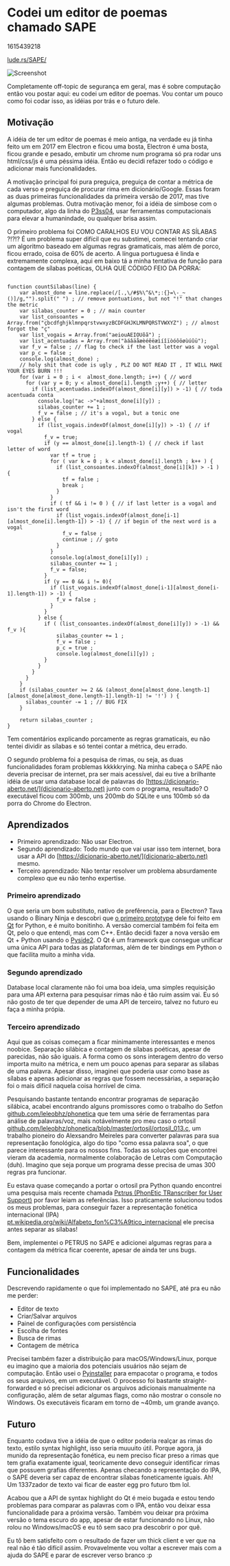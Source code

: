 # Codei um editor de poemas chamado SAPE
1615439218

[lude.rs/SAPE/](https://lude.rs/SAPE/)

![Screenshot](https://i.imgur.com/EWA3UWD.png)


Completamente off-topic de segurança em geral, mas é sobre computação então vou postar aqui: eu codei um editor de poemas. Vou contar um pouco como foi codar isso, as idéias por trás e o futuro dele.

## Motivação
A idéia de ter um editor de poemas é meio antiga, na verdade eu já tinha feito um em 2017 em Electron e ficou uma bosta, Electron é uma bosta, ficou grande e pesado, embutir um chrome num programa só pra rodar uns html/css/js é uma péssima idéia. Então eu decidi refazer todo o código e adicionar mais funcionalidades.

A motivação principal foi pura preguiça, preguiça de contar a métrica de cada verso e preguiça de procurar rima em dicionário/Google. Essas foram as duas primeiras funcionalidades da primeira versão de 2017, mas tive algumas problemas. Outra motivação menor, foi a idéia de simbose com o computador, algo da linha do [P3ss04](https://lude.rs/h4ck1ng/p3ss04.html), usar ferramentas computacionais para elevar a humanindade, ou qualquer brisa assim.

O primeiro problema foi COMO CARALHOS EU VOU CONTAR AS SÍLABAS ?!?!? É um problema super difícil que eu substimei, comecei tentando criar um algoritmo baseado em algumas regras gramaticais, mas além de porco, ficou errado, coisa de 60% de acerto. A língua portuguesa é linda e extremamente complexa, aqui em baixo tá a minha tentativa de função para contagem de sílabas poéticas, OLHA QUE CÓDIGO FEIO DA PORRA:

```

function countSilabas(line) {
    var almost_done = line.replace(/[.,\/#$%\^&\*;:{}=\-_~()]/g,"").split(" ") ; // remove pontuations, but not "!" that changes the metric
    var silabas_counter = 0 ; // main counter
    var list_consoantes =  Array.from("çbcdfghjklmnpqrstvwxyzBCDFGHJKLMNPQRSTVWXYZ") ; // almost forgot the "ç"
    var list_vogais = Array.from("aeiouAEIOUõã") ;
    var list_acentuadas = Array.from("àáâäåæèéêëæìíîïòóôöøùúûü");
    var f_v = false ; // flag to check if the last letter was a vogal
    var p_c = false ;
    console.log(almost_done) ;
    // holy shit that code is ugly , PLZ DO NOT READ IT , IT WILL MAKE YOUR EYES BURN !!!
    for (var i = 0 ; i <  almost_done.length; i++) { // word
      for (var y = 0; y < almost_done[i].length ;y++) { // letter
        if (list_acentuadas.indexOf(almost_done[i][y]) > -1) { // toda acentuada conta
          console.log("ac ->"+almost_done[i][y]) ;
          silabas_counter += 1 ;  
          f_v = false ; // it's a vogal, but a tonic one
        } else {
          if (list_vogais.indexOf(almost_done[i][y]) > -1) { // if vogal
            f_v = true;
            if (y == almost_done[i].length-1) { // check if last letter of word
              var tf = true ;
              for ( var k = 0 ; k < almost_done[i].length ; k++ ) {
                if (list_consoantes.indexOf(almost_done[i][k]) > -1 ) {
                  tf = false ;
                  break ;
                }
              }
              if ( tf && i != 0 ) { // if last letter is a vogal and isn't the first word
                if (list_vogais.indexOf(almost_done[i-1][almost_done[i].length-1]) > -1) { // if begin of the next word is a vogal
                  f_v = false ;
                  continue ; // goto
                }
              }
              console.log(almost_done[i][y]) ;
              silabas_counter += 1 ;
              f_v = false;
            }
            if (y == 0 && i != 0){
              if (list_vogais.indexOf(almost_done[i-1][almost_done[i-1].length-1]) > -1) {
                f_v = false ;
              }
            }
          } else {
            if ( (list_consoantes.indexOf(almost_done[i][y]) > -1) && f_v ){
                silabas_counter += 1 ;  
                f_v = false ;
                p_c = true ;
                console.log(almost_done[i][y]) ;
            }
          }
        }  
      }
    }
    if (silabas_counter >= 2 && (almost_done[almost_done.length-1][almost_done[almost_done.length-1].length-1] != '!') ) {
      silabas_counter -= 1 ; // BUG FIX
    }

    return silabas_counter ;
}

```

Tem comentários explicando porcamente as regras gramaticais, eu não tentei dividir as sílabas e só tentei contar a métrica, deu errado. 

O segundo problema foi a pesquisa de rimas, ou seja, as duas funcionalidades foram problemas kkkkkrying. Na minha cabeça o SAPE não deveria precisar de internet, pra ser mais acessível, dai eu tive a brilhante idéia de usar uma database local de palavras do [https://dicionario-aberto.net/](dicionario-aberto.net) junto com o programa, resultado? O executável ficou com 300mb, uns 200mb do SQLite e uns 100mb só da porra do Chrome do Electron.

## Aprendizados

* Primeiro aprendizado: Não usar Electron.
* Segundo aprendizado: Todo mundo que vai usar isso tem internet, bora usar a API do [https://dicionario-aberto.net/](dicionario-aberto.net) mesmo.
* Terceiro aprendizado: Não tentar resolver um problema absurdamente complexo que eu não tenho expertise. 


### Primeiro aprendizado
O que seria um bom substituto, nativo de prefêrencia, para o Electron? Tava usando o Binary Ninja e descobri que [o primeiro prototype](https://github.com/Vector35/deprecated-binaryninja-python) dele foi feito em [Qt](https://www.qt.io/) for Python, e é muito bonitinho. A versão comercial também foi feita em Qt, pelo o que entendi, mas com C++. Então decidi fazer a nova versão em Qt + Python usando o [Pyside2](https://pypi.org/project/PySide2/). O Qt é um framework que consegue unificar uma única API para todas as plataformas, além de ter bindings em Python o que facilita muito a minha vida.

### Segundo aprendizado
Database local claramente não foi uma boa ideia, uma simples requisição para uma API externa para pesquisar rimas não é tão ruim assim vai. Eu só não gosto de ter que depender de uma API de terceiro, talvez no futuro eu faça a minha própia.

### Terceiro aprendizado
Aqui que as coisas começam a ficar minimamente interessantes e menos noobice. Separação silábica e contagem de sílabas poéticas, apesar de parecidas, não são iguais. A forma como os sons interagem dentro do verso importa muito na métrica, e nem um pouco apenas para separar as sílabas de uma palavra. Apesar disso, imaginei que poderia usar como base as sílabas e apenas adicionar as regras que fossem necessárias, a separação foi o mais díficil naquela coisa horrível de cima. 

Pesquisando bastante tentando encontrar programas de separação silábica, acabei encontrando alguns promissores como o trabalho do Setfon [github.com/leleobhz/phonetica](https://github.com/leleobhz/phonetica) que tem uma série de ferramentas para análise de palavras/voz, mais notávelmente pro meu caso o ortosil [github.com/leleobhz/phonetica/blob/master/ortosil/ortosil_013.c](https://github.com/leleobhz/phonetica/blob/master/ortosil/ortosil_013.c), um trabalho pioneiro do Alexsandro Meireles para converter palavras para sua representação fonológica, algo do tipo "como essa palavra soa", o que parece interessante para os nossos fins.
Todas as soluções que encontrei vieram da academia, normalmente colaboração de Letras com Computação (duh). Imagino que seja porque um programa desse precisa de umas 300 regras pra funcionar.

Eu estava quase começando a portar o ortosil pra Python quando encontrei uma pesquisa mais recente chamada [Pɛtɾʊs (PhonEtic TRanscriber for User Support)](https://github.com/alessandrobokan/PETRUS) por favor leiam as referências. Isso praticamente solucionou todos os meus problemas, para conseguir fazer a representação fonética internacional (IPA) [pt.wikipedia.org/wiki/Alfabeto_fon%C3%A9tico_internacional](https://pt.wikipedia.org/wiki/Alfabeto_fon%C3%A9tico_internacional) ele precisa antes separar as sílabas!

Bem, implementei o PETRUS no SAPE e adicionei algumas regras para a contagem da métrica ficar coerente, apesar de ainda ter uns bugs. 

## Funcionalidades
Descrevendo rapidamente o que foi implementado no SAPE, até pra eu não me perder:

* Editor de texto
* Criar/Salvar arquivos
* Painel de configurações com persistência
* Escolha de fontes
* Busca de rimas
* Contagem de métrica

Precisei também fazer a distribuição para macOS/Windows/Linux, porque eu imagino que a maioria dos potenciais usuários não sejam de computação. Então usei o [Pyinstaller](https://www.pyinstaller.org/) para empacotar o programa, e todos os seus arquivos, em um executável. O processo foi bastante straight-forwarded e só precisei adicionar os arquivos adicionais manualmente na configuração, além de setar algumas flags, como não mostrar o console no Windows. Os executáveis ficaram em torno de ~40mb, um grande avanço.

## Futuro
Enquanto codava tive a idéia de que o editor poderia realçar as rimas do texto, estilo syntax highlight, isso seria muuuito útil. Porque agora, já munido da representação fonética, eu nem preciso ficar preso a rimas que tem grafia exatamente igual, teoricamente devo conseguir identificar rimas que possuem grafias diferentes. Apenas checando a representação do IPA, o SAPE deveria ser capaz de encontrar sílabas foneticamente iguais. Ah! Um 1337zador de texto vai ficar de easter egg pro futuro tbm lol.

Acabou que a API de syntax highlight do Qt é meio bugada e estou tendo problemas para comparar as palavras com o IPA, então vou deixar essa funcionalidade para a próxima versão. Também vou deixar pra próxima versão o tema escuro do app, apesar de estar funcionando no Linux, não rolou no Windows/macOS e eu tô sem saco pra descobrir o por quê.

Eu tô bem satisfeito com o resultado de fazer um thick client e ver que na real não é tão difícil assim. Provavelmente vou voltar a escrever mais com a ajuda do SAPE e parar de escrever verso branco :p 
